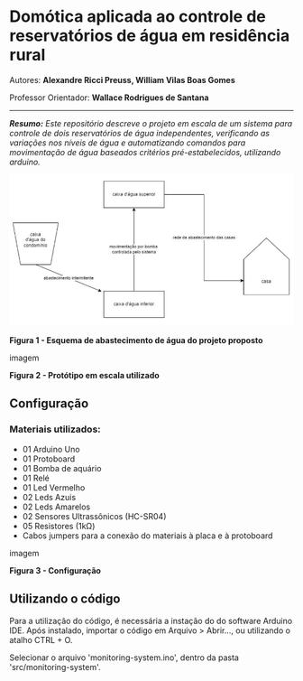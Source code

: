 # Domótica aplicada ao controle de reservatórios de água em residência rural

Autores: **Alexandre Ricci Preuss, William Vilas Boas Gomes**

Professor Orientador: **Wallace Rodrigues de Santana**

---

_**Resumo:** Este repositório descreve o projeto em escala de um sistema para controle de dois reservatórios de água independentes, verificando as variações nos níveis de água e automatizando comandos para movimentação de água baseados critérios pré-estabelecidos, utilizando arduino._

![](src/img/esquema-de-abastecimento.jpg)

**Figura 1 - Esquema de abastecimento de água do projeto proposto**

imagem

**Figura 2 - Protótipo em escala utilizado**

## Configuração

### Materiais utilizados:
- 01 Arduino Uno
- 01 Protoboard
- 01 Bomba de aquário
- 01 Relé
- 01 Led Vermelho
- 02 Leds Azuis
- 02 Leds Amarelos
- 02 Sensores Ultrassônicos (HC-SR04)
- 05 Resistores (1kΩ)
- Cabos jumpers para a conexão do materiais à placa e à protoboard

imagem

**Figura 3 - Configuração**

## Utilizando o código

Para a utilização do código, é necessária a instação do do software Arduino IDE. Após instalado, importar o código em Arquivo > Abrir..., ou utilizando o atalho CTRL + O.

Selecionar o arquivo 'monitoring-system.ino', dentro da pasta 'src/monitoring-system'.